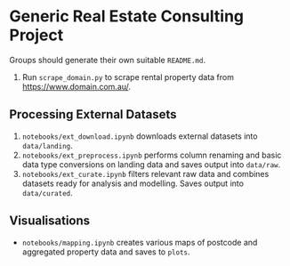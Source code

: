# Generic Real Estate Consulting Project
Groups should generate their own suitable `README.md`.

1. Run `scrape_domain.py` to scrape rental property data from https://www.domain.com.au/.

## Processing External Datasets
1. `notebooks/ext_download.ipynb` downloads external datasets into `data/landing`.
2. `notebooks/ext_preprocess.ipynb` performs column renaming and basic data type conversions on landing data and saves output into `data/raw`.
3. `notebooks/ext_curate.ipynb` filters relevant raw data and combines datasets ready for analysis and modelling. Saves output into `data/curated`.

## Visualisations
- `notebooks/mapping.ipynb` creates various maps of postcode and aggregated property data and saves to `plots`.